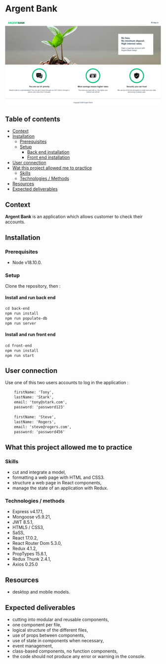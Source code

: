 # Argent Bank

![Argent Bank](front-end/argentbank.png)

## Table of contents

- [Context](#context)
- [Installation](#installation)
  - [Prerequisites](#prerequisites)
  - [Setup](#setup)
    - [Back end installation](#install-and-run-back-end)
    - [Front end installation](#install-and-run-front-end)
- [User connection](#user-connection)
- [Wat this project allowed me to practice](#what-this-project-allowed-me-to-practice)
  - [Skills](#skills)
  - [Technologies / Methods](#technologies--methods)
- [Resources](#resources)
- [Expected deliverables](#expected-deliverables)

## Context

**Argent Bank** is an application which allows customer to check their accounts.

## Installation

### Prerequisites

- Node v18.10.0.

### Setup

Clone the repository, then :

#### Install and run back end
```
cd back-end
npm run install
npm run populate-db
npm run server
```

#### Install and run front end

```
cd front-end
npm run install
npm run start
```

## User connection

Use one of this two users accounts to log in the application :

```
    firstName: 'Tony',
    lastName: 'Stark',
    email: 'tony@stark.com',
    password: 'password123'
    
    firstName: 'Steve',
    lastName: 'Rogers',
    email: 'steve@rogers.com',
    password: 'password456'
```

## What this project allowed me to practice


### Skills

- cut and integrate a model,
- formatting a web page with HTML and CSS3.
- structure a web page in React components,
- manage the state of an application with Redux.



### Technologies / methods

- Express v4.17.1,
- Mongoose v5.9.21,
- JWT 8.5.1,
- HTML5 / CSS3,
- SaSS,
- React 17.0.2,
- React Router Dom 5.3.0,
- Redux 4.1.2,
- PropTypes 15.8.1,
- Redux Thunk 2.4.1,
- Axios 0.25.0

## Resources

* desktop and mobile models.


## Expected deliverables

- cutting into modular and reusable components,
- one component per file,
- logical structure of the different files,
- use of props between components,
- use of state in components when necessary,
- event management,
- class-based components, no function components,
- the code should not produce any error or warning in the console.






